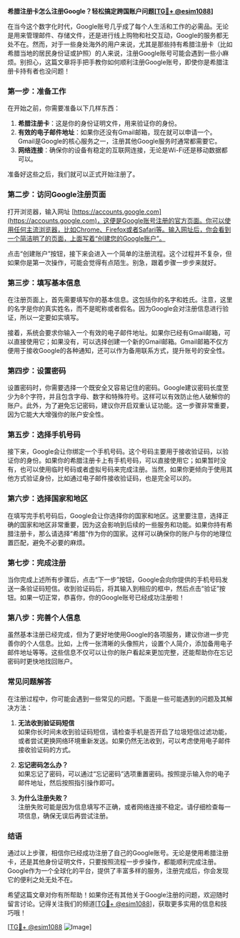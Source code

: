 **希腊注册卡怎么注册Google？轻松搞定跨国账户问题[[TG💪+ @esim1088](https://t.me/s/esim1088)]**

在当今这个数字化时代，Google账号几乎成了每个人生活和工作的必需品。无论是用来管理邮件、存储文件，还是进行线上购物和社交互动，Google的服务都无处不在。然而，对于一些身处海外的用户来说，尤其是那些持有希腊注册卡（比如希腊当地的居民身份证或护照）的人来说，注册Google账号可能会遇到一些小麻烦。别担心，这篇文章将手把手教你如何顺利注册Google账号，即使你是希腊注册卡持有者也没问题！

### **第一步：准备工作**

在开始之前，你需要准备以下几样东西：

1. **希腊注册卡**：这是你的身份证明文件，用来验证你的身份。
2. **有效的电子邮件地址**：如果你还没有Gmail邮箱，现在就可以申请一个。Gmail是Google的核心服务之一，注册其他Google服务时通常都需要它。
3. **网络连接**：确保你的设备有稳定的互联网连接，无论是Wi-Fi还是移动数据都可以。

准备好这些之后，我们就可以正式开始注册了。

### **第二步：访问Google注册页面**

打开浏览器，输入网址 [https://accounts.google.com](https://accounts.google.com)，这便是Google账号注册的官方页面。你可以使用任何主流浏览器，比如Chrome、Firefox或者Safari等。输入网址后，你会看到一个简洁明了的页面，上面写着“创建您的Google账户”。

点击“创建账户”按钮，接下来会进入一个简单的注册流程。这个过程并不复杂，但如果你是第一次操作，可能会觉得有点陌生。别急，跟着步骤一步步来就好。

### **第三步：填写基本信息**

在注册页面上，首先需要填写你的基本信息。这包括你的名字和姓氏。注意，这里的名字是你的真实姓名，而不是昵称或者假名。因为Google会对注册信息进行验证，所以一定要如实填写。

接着，系统会要求你输入一个有效的电子邮件地址。如果你已经有Gmail邮箱，可以直接使用它；如果没有，可以选择创建一个新的Gmail邮箱。Gmail邮箱不仅方便用于接收Google的各种通知，还可以作为备用联系方式，提升账号的安全性。

### **第四步：设置密码**

设置密码时，你需要选择一个既安全又容易记住的密码。Google建议密码长度至少为8个字符，并且包含字母、数字和特殊符号。这样可以有效防止他人破解你的账户。此外，为了避免忘记密码，建议你开启双重认证功能。这一步骤非常重要，因为它能大大增强你的账户安全性。

### **第五步：选择手机号码**

接下来，Google会让你绑定一个手机号码。这个号码主要用于接收验证码，以验证你的身份。如果你的希腊注册卡上有手机号码，可以直接使用它；如果暂时没有，也可以使用临时号码或者虚拟号码来完成注册。当然，如果你更倾向于使用其他方式验证身份，比如通过电子邮件接收验证码，也是完全可以的。

### **第六步：选择国家和地区**

在填写完手机号码后，Google会让你选择你的国家和地区。这里要注意，选择正确的国家和地区非常重要，因为这会影响到后续的一些服务和功能。如果你持有希腊注册卡，那么请选择“希腊”作为你的国家。这样可以确保你的账户与你的地理位置匹配，避免不必要的麻烦。

### **第七步：完成注册**

当你完成上述所有步骤后，点击“下一步”按钮，Google会向你提供的手机号码发送一条验证码短信。收到验证码后，将其输入到相应的框中，然后点击“验证”按钮。如果一切正常，恭喜你，你的Google账号已经成功注册啦！

### **第八步：完善个人信息**

虽然基本注册已经完成，但为了更好地使用Google的各项服务，建议你进一步完善你的个人信息。比如，上传一张清晰的头像照片，设置个人简介，添加备用电子邮件地址等等。这些信息不仅可以让你的账户看起来更加完整，还能帮助你在忘记密码时更快地找回账户。

### **常见问题解答**

在注册过程中，你可能会遇到一些常见的问题。下面是一些可能遇到的问题及其解决方法：

1. **无法收到验证码短信**  
   如果你长时间未收到验证码短信，请检查手机是否开启了垃圾短信过滤功能，或者尝试更换网络环境重新发送。如果仍然无法收到，可以考虑使用电子邮件接收验证码的方式。

2. **忘记密码怎么办？**  
   如果忘记了密码，可以通过“忘记密码”选项重置密码。按照提示输入你的电子邮件地址，然后按照指引操作即可。

3. **为什么注册失败？**  
   注册失败可能是因为信息填写不正确，或者网络连接不稳定。请仔细检查每一项信息，确保无误后再尝试注册。

### **结语**

通过以上步骤，相信你已经成功注册了自己的Google账号。无论是使用希腊注册卡，还是其他身份证明文件，只要按照流程一步步操作，都能顺利完成注册。Google作为一个全球化的平台，提供了丰富多样的服务，注册完成后，你会发现它的便利之处无处不在。

希望这篇文章对你有所帮助！如果你还有其他关于Google注册的问题，欢迎随时留言讨论。记得关注我们的频道[[TG💪+ @esim1088](https://t.me/s/esim1088)]，获取更多实用的信息和技巧哦！

[[TG💪+ @esim1088](https://t.me/s/esim1088) ![Image](https://i.postimg.cc/4NQfJmqS/Snipaste-2025-05-13-00-14-12.png)]